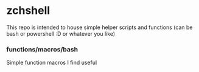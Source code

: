 # zchshell

This repo is intended to house simple helper scripts and functions (can be bash or powershell :D or whatever you like)

### functions/macros/bash

Simple function macros I find useful 